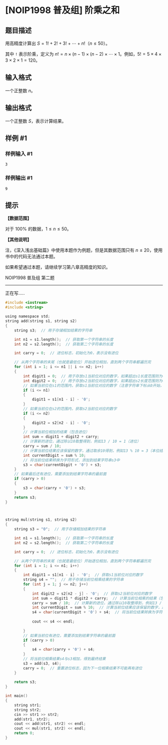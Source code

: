 # [NOIP1998 普及组] 阶乘之和

## 题目描述

用高精度计算出 $S = 1! + 2! + 3! + \cdots + n!$（$n \le 50$）。

其中 `!` 表示阶乘，定义为 $n!=n\times (n-1)\times (n-2)\times \cdots \times 1$。例如，$5! = 5 \times 4 \times 3 \times 2 \times 1=120$。

## 输入格式

一个正整数 $n$。

## 输出格式

一个正整数 $S$，表示计算结果。

## 样例 #1

### 样例输入 #1

```
3
```

### 样例输出 #1

```
9
```

## 提示

**【数据范围】**

对于 $100 \%$ 的数据，$1 \le n \le 50$。

**【其他说明】**

注，《深入浅出基础篇》中使用本题作为例题，但是其数据范围只有 $n \le 20$，使用书中的代码无法通过本题。

如果希望通过本题，请继续学习第八章高精度的知识。

NOIP1998 普及组 第二题

---

正在写.....

```c
#include <iostream>
#include <string>

using namespace std;
string add(string s1, string s2)
{
    string s3;  // 用于存储相加结果的字符串

    int n1 = s1.length();  // 获取第一个字符串的长度
    int n2 = s2.length();  // 获取第二个字符串的长度

    int carry = 0;  // 进位标志，初始化为0，表示没有进位

    // 从两个字符串的末尾（也就是最低位）开始逐位相加，直到两个字符串都遍历完
    for (int i = 1; i <= n1 || i <= n2; i++)
    {
        int digit1 = 0;  // 用于存放s1当前位对应的数字，如果超出s1长度范围则为0
        int digit2 = 0;  // 用于存放s2当前位对应的数字，如果超出s2长度范围则为0
        // 如果当前位在s1的范围内，获取s1当前位对应的数字（注意字符串下标从0开始，所以用n1 - i获取对应低位数字）
        if (i <= n1)
        {
            digit1 = s1[n1 - i] - '0';
        }
        // 如果当前位在s2的范围内，获取s2当前位对应的数字
        if (i <= n2)
        {
            digit2 = s2[n2 - i] - '0';
        }
        // 计算当前位相加的结果（包含进位）
        int sum = digit1 + digit2 + carry;
        // 计算新的进位，通过除以10取整得到，例如13 / 10 = 1（进位）
        carry = sum / 10;
        // 计算当前位结果应该保留的数字，通过取余10得到，例如13 % 10 = 3（本位结果）
        int currentDigit = sum % 10;
        // 将当前位结果转换为字符形式，添加到结果字符串s3中
        s3 = char(currentDigit + '0') + s3;
    }
    // 如果最后还有进位，需要添加到结果字符串的最前面
    if (carry > 0)
    {
        s3 = char(carry + '0') + s3;
    }
    return s3;
}



string mul(string s1, string s2)
{
    string s3 = "0";  // 用于存储相加结果的字符串

    int n1 = s1.length();  // 获取第一个字符串的长度
    int n2 = s2.length();  // 获取第二个字符串的长度

    int carry = 0;  // 进位标志，初始化为0，表示没有进位

    // 从两个字符串的末尾（也就是最低位）开始逐位相加，直到两个字符串都遍历完
    for (int i = 1; i <= n1; i++)
    {
        int digit1 = s1[n1 - i] - '0';  // 获取s1当前位对应的数字
        string s4 = "";  // 用于存储当前位相乘结果的字符串
        for (int j = 1; j <= n2; j++)
        {
            int digit2 = s2[n2 - j] - '0';  // 获取s2当前位对应的数字
            int sum = digit1 * digit2 + carry;  // 计算当前位相乘的结果（包含进位）
            carry = sum / 10;  // 计算新的进位，通过除以10取整得到，例如13 / 10 = 1（进位）
            int currentDigit = sum % 10;  // 计算当前位结果应该保留的数字，通过取余10得到，例如13 % 10 = 3（本位结果）
            s4 = char(currentDigit + '0') + s4;  // 将当前位结果转换为字符形式，添加到结果字符串s4中
            
            cout << s4 << endl;
            
        }
        // 如果当前位有进位，需要添加到结果字符串的最前面
        if (carry > 0)
        {
            s4 = char(carry + '0') + s4;
        }
        // 将当前位相乘结果s4与s3相加，得到最终结果
        s3 = add(s3, s4);
        carry = 0;  // 重置进位标志，因为下一位相乘结果不可能再有进位
    }
    
    return s3;
}

int main()
{
    string str1;
    string str2;
    cin >> str1 >> str2;
    add(str1, str2);
    cout << add(str1, str2) << endl;
    cout << mul(str1, str2) << endl;
    return 0;
}
```

